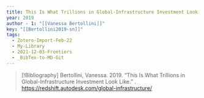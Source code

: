 ```yaml
---
title: This Is What Trillions in Global-Infrastructure Investment Look Like
year: 2019
author - 1: "[[Vanessa Bertollini]]"
key: "[[Bertollini2019-sn]]"
tags:
  - Zotero-Import-Feb-22
  - My-Library
  - 2021-12-03-Frontiers
  - _BibTex-to-MD-Git
---
```


> [!Bibliography]
> Bertollini, Vanessa. 2019. “This Is What Trillions in Global-Infrastructure Investment Look Like.” . https://redshift.autodesk.com/global-infrastructure/
